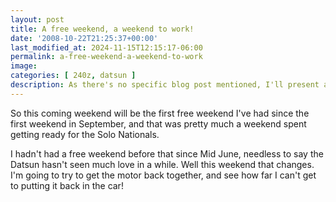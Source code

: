 ```yaml
---
layout: post
title: A free weekend, a weekend to work!
date: '2008-10-22T21:25:37+00:00'
last_modified_at: 2024-11-15T12:15:17-06:00
permalink: a-free-weekend-a-weekend-to-work
image: 
categories: [ 240z, datsun ]
description: As there's no specific blog post mentioned, I'll present a generic overview. "Explore our latest post packed with insights, tips and trending topics t...
---
```


So this coming weekend will be the first free weekend I've had since the first weekend in September, and that was pretty much a weekend spent getting ready for the Solo Nationals. 

I hadn't had a free weekend before that since Mid June, needless to say the Datsun hasn't seen much love in a while. Well this weekend that changes. I'm going to try to get the motor back together, and see how far I can't get to putting it back in the car!
